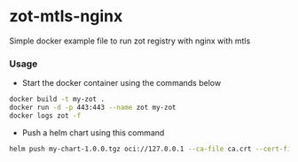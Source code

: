 # zot-mtls-nginx
Simple docker example file to run zot registry with nginx with mtls

### Usage
- Start the docker container using the commands below
```sh
docker build -t my-zot .
docker run -d -p 443:443 --name zot my-zot
docker logs zot -f
```
- Push a helm chart using this command
```sh
helm push my-chart-1.0.0.tgz oci://127.0.0.1 --ca-file ca.crt --cert-file client.crt --key-file client.key
```
